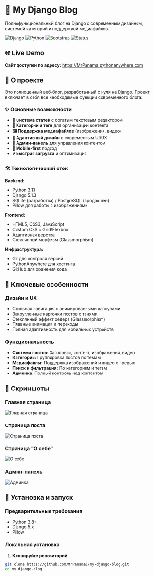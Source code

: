 # 🚀 My Django Blog

Полнофункциональный блог на Django с современным дизайном, системой категорий и поддержкой медиафайлов.

![Django](https://img.shields.io/badge/Django-5.1.3-green)
![Python](https://img.shields.io/badge/Python-3.13-blue)
![Bootstrap](https://img.shields.io/badge/Bootstrap-5.x-purple)
![Status](https://img.shields.io/badge/Status-Live-success)

## 🌐 Live Demo
**Сайт доступен по адресу:** https://MrPanama.pythonanywhere.com

## 📖 О проекте

Это полноценный веб-блог, разработанный с нуля на Django. Проект включает в себя все необходимые функции современного блога:

### ✨ Основные возможности
- **📝 Система статей** с богатым текстовым редактором
- **📂 Категории и теги** для организации контента
- **🖼️ Поддержка медиафайлов** (изображения, видео)
- **🎨 Адаптивный дизайн** с современным UI/UX
- **👤 Админ-панель** для управления контентом
- **📱 Mobile-first** подход
- **⚡ Быстрая загрузка** и оптимизация

### 🛠 Технологический стек

**Backend:**
- Python 3.13
- Django 5.1.3
- SQLite (разработка) / PostgreSQL (продакшен)
- Pillow для работы с изображениями

**Frontend:**
- HTML5, CSS3, JavaScript
- Custom CSS с Grid/Flexbox
- Адаптивная верстка
- Стеклянный морфизм (Glassmorphism)

**Инфраструктура:**
- Git для контроля версий
- PythonAnywhere для хостинга
- GitHub для хранения кода

## 🎯 Ключевые особенности

### Дизайн и UX
- Стильная навигация с анимированными капсулами
- Закругленные карточки постов с тенями
- Стеклянный эффект хедера (Glassmorphism)
- Плавные анимации и переходы
- Полная адаптивность для мобильных устройств

### Функциональность
- **Система постов:** Заголовок, контент, изображения, видео
- **Категории:** Группировка постов по темам
- **Медиафайлы:** Поддержка изображений и видео с превью
- **Поиск и фильтрация:** По категориям и тегам
- **Админка:** Полный контроль над контентом

## 📸 Скриншоты

### Главная страница
![Главная страница](screenshots/home.png)

### Страница поста
![Страница поста](screenshots/post-detail.png)

### Страница "О себе"
![О себе](screenshots/about.png)

### Админ-панель
![Админка](screenshots/admin.png)

## 🚀 Установка и запуск

### Предварительные требования
- Python 3.8+
- Django 5.x
- Pillow

### Локальная установка

1. **Клонируйте репозиторий**
```bash
git clone https://github.com/MrPanamaJ/my-django-blog.git
cd my-django-blog
